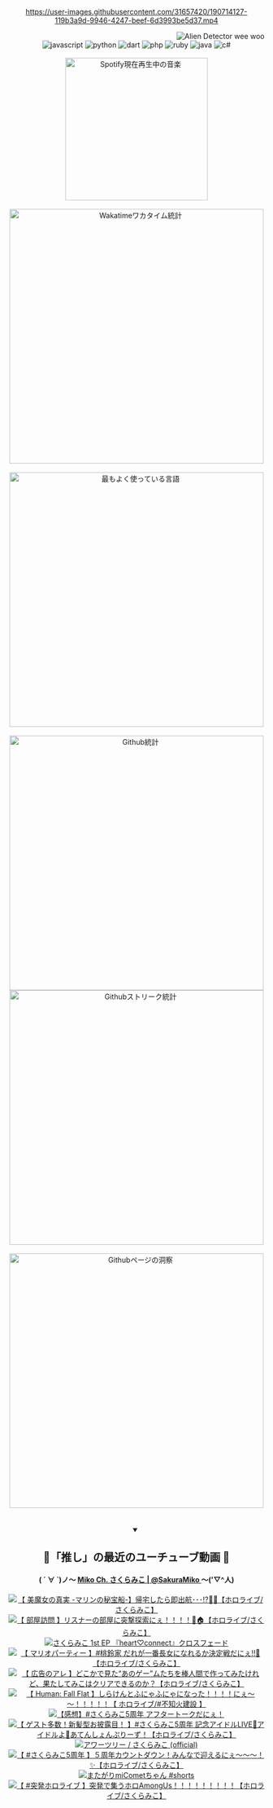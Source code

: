 <!-- START: HERO IMAGE GIF ////////// ////////// ////////// -->
<!-- <img src="@/../assets/img/gaming/ghost-of-tsushima.gif" width="100%"  alt="nellyXinwei's Hero Gif Image"/> -->
<!-- END: HERO IMAGE GIF ////////// ////////// ////////// -->

<div align="center" >  
  
<!-- START:ワンピース 第1015話「ルフィはRED ROCを使う」 -->
<https://user-images.githubusercontent.com/31657420/190714127-119b3a9d-9946-4247-beef-6d3993be5d37.mp4>
<!-- END:ワンピース 第1015話「ルフィはRED ROCを使う」 -->

<!-- START:VISITOR COUNTER -->
<div width="100%" align="right">
<img src="https://komarev.com/ghpvc/?username=nellyXinwei&label=🛸&color=grey&style=for-the-badge&labelcolor=ffffff" alt="Alien Detector wee woo"/>
</div>
<!-- END:VISITOR COUNTER -->

<!-- START: PROGRAMMING LANGUAGES -->
<!-- 色彩 Color Scheme:
#961E3A, #8A0D42, #5A0640, #4F265E, #2B355A, #3E759B, #CC4246,
#BB2649, #AD1052, #700750, #633075, #364270, #4E92C2, #FF5357
Sauce: https://www.webcreatorbox.com/inspiration/pantone-2023
-->

<img src="https://img.shields.io/badge/javascript%20-%23BB2649.svg?&style=for-the-badge&logo=javascript&logoColor=white&labelColor=961E3A" alt="javascript"/>
<img src="https://img.shields.io/badge/python%20-%23AD1052.svg?&style=for-the-badge&logo=python&logoColor=white&labelColor=8A0D42" alt="python" />
<img src="https://img.shields.io/badge/dart%20-%23700750.svg?&style=for-the-badge&logo=dart&logoColor=white&labelColor=5A0640" alt="dart"/>
<img src="https://img.shields.io/badge/php%20-%23633075.svg?&style=for-the-badge&logo=php&logoColor=white&labelColor=4F265E" alt="php"/>
<img src="https://img.shields.io/badge/ruby%20-%23364270.svg?&style=for-the-badge&logo=ruby&logoColor=white&labelColor=2B355A" alt="ruby"/>
<img src="https://img.shields.io/badge/java%20-%234E92C2.svg?&style=for-the-badge&logo=openjdk&logoColor=white&labelColor=3E759B" alt="java"/>
<img src="https://img.shields.io/badge/c%23-%23FF5357.svg?style=for-the-badge&logo=c-sharp&logoColor=white&labelColor=CC4246" alt="c#"/>  
<!-- END: PROGRAMMING LANGUAGES -->

<br>
<br>

<!-- START: MUSIC STATUS -->
  <!-- <a href="https://newojima-gsrs-20220114.vercel.app/api/now-playing?open">
    <img src="https://newojima-gsrs-20220114.vercel.app/api/now-playing" alt="Spotify現在再生中の音楽">
  </a> -->
  <img src="https://newojima-grss-20230114.vercel.app/api/spotify?border_color=transparent" alt="Spotify現在再生中の音楽" width="280px">
<!-- END: MUSIC STATUS -->

<br>
<br>

<!-- START: GITHUB STATUS -->
<!-- 色彩 Color Scheme:  #BB2649, #AD1052, #700750, #633075 -->
<img align="center" src="https://newojima-grs-20230109.vercel.app/api/wakatime?username=newojima&layout=compact&langs_count=10&locale=ja&hide_title=false&title_color=fff&hide_border=true&text_color=fff&bg_color=BB2649,BB2649,633075,633075&hide=other,css,html,bash,xml,git%20config,makefile,properties,yaml,markdown,text,json,jsx" alt="Wakatimeワカタイム統計" width="500px"/>

<br>
<br>

<!-- 色彩 Color Scheme:  #633075, #364270, #4E92C2 -->
  <img align="center" src="https://newojima-grs-20230109.vercel.app/api/top-langs?username=newojima&layout=compact&text_color=fff&icon_color=fff&hide_border=true&&locale=ja&hide_title=false&title_color=fff&include_all_commits=true&card_width=445&langs_count=11&hide=c%23,powershell,shaderlab,hlsl,makefile,jupyter%20notebook,python,html,css,shell,batchfile,less,liquid,hack,scss&bg_color=4F265E,633075,4E92C2" alt="最もよく使っている言語" width="500px"/>

<br>
<br>

<!-- 色彩 Color Scheme:  #4E92C2, #FF5357 -->
  <img align="center" src="https://newojima-grs-20230109.vercel.app/api?username=newojima&rank_icon=github&show_icons=true&&locale=ja&title_color=fff&text_color=fff&icon_color=fff&hide_border=true&hide_title=false&count_private=true&include_all_commits=true&card_width=495&disable_animations=true&bg_color=4E92C2,4E92C2,FF5357" alt="Github統計" width="500px"/>

<br>

<img align="center" src="https://streak-stats.demolab.com?user=newojima&theme=dark&hide_border=true&locale=ja&ring=BB2649&stroke=222222&background=151515&sideLabels=BB2649&currStreakLabel=ffffff&border=BB2649&fire=FF5357&currStreakNum=ffffff&sideNums=FF5357&dates=ffffff" alt="Githubストリーク統計" width="500px"/>

<br>
<br>

  <img align="center" width="500px" src="@/../assets/img/page-insights.svg" alt="Githubページの洞察"/>
  
</div>
<!-- END: GITHUB STATUS -->

<br>
<br>

<div align="center">
<details open>
  <summary>

  </summary>

  <h2 align="center">🌸「推し」の最近のユーチューブ動画 🌸</h2>
  <h4>
  ( ´ ∀ `)ノ～ 
  <a href="https://www.youtube.com/@SakuraMiko">Miko Ch. さくらみこ | @SakuraMiko
  </a>
   ～('▽^人)
  </h4>

  <!-- BEGIN YOUTUBE-CARDS -->
<a href="https://www.youtube.com/watch?v=vctC5_wTcrA"><img src="https://ytcards.demolab.com/?id=vctC5_wTcrA&title=%E3%80%90+%E7%BE%8E%E9%AD%94%E5%A5%B3%E3%81%AE%E7%9C%9F%E5%AE%9F+-%E3%83%9E%E3%83%AA%E3%83%B3%E3%81%AE%E7%A7%98%E5%AE%9D%E8%88%B9-%E3%80%91%E5%B8%B0%E5%AE%85%E3%81%97%E3%81%9F%E3%82%89%E5%8D%B3%E5%87%BA%E8%88%AA%EF%BD%A5%EF%BD%A5%EF%BD%A5%E2%81%89%F0%9F%8F%B4%E2%80%8D%E2%98%A0%EF%B8%8F%E3%80%90%E3%83%9B%E3%83%AD%E3%83%A9%E3%82%A4%E3%83%96%2F%E3%81%95%E3%81%8F%E3%82%89%E3%81%BF%E3%81%93%E3%80%91&lang=ja&timestamp=1691927371&background_color=%230d1117&title_color=%23ffffff&stats_color=%23dedede&max_title_lines=1&width=187&border_radius=5&duration=0" alt="【 美魔女の真実 -マリンの秘宝船-】帰宅したら即出航･･･⁉🏴‍☠️【ホロライブ/さくらみこ】" title="【 美魔女の真実 -マリンの秘宝船-】帰宅したら即出航･･･⁉🏴‍☠️【ホロライブ/さくらみこ】"></a>
<a href="https://www.youtube.com/watch?v=u1h999mCyLE"><img src="https://ytcards.demolab.com/?id=u1h999mCyLE&title=%E3%80%90+%E9%83%A8%E5%B1%8B%E8%A8%AA%E5%95%8F+%E3%80%91%E3%83%AA%E3%82%B9%E3%83%8A%E3%83%BC%E3%81%AE%E9%83%A8%E5%B1%8B%E3%81%AB%E7%AA%81%E6%92%83%E6%8E%A2%E7%B4%A2%E3%81%AB%E3%81%87%EF%BC%81%EF%BC%81%EF%BC%81%EF%BC%81%F0%9F%93%B8%F0%9F%8F%A0%E3%80%90%E3%83%9B%E3%83%AD%E3%83%A9%E3%82%A4%E3%83%96%2F%E3%81%95%E3%81%8F%E3%82%89%E3%81%BF%E3%81%93%E3%80%91&lang=ja&timestamp=1691677412&background_color=%230d1117&title_color=%23ffffff&stats_color=%23dedede&max_title_lines=1&width=187&border_radius=5&duration=7975" alt="【 部屋訪問 】リスナーの部屋に突撃探索にぇ！！！！📸🏠【ホロライブ/さくらみこ】" title="【 部屋訪問 】リスナーの部屋に突撃探索にぇ！！！！📸🏠【ホロライブ/さくらみこ】"></a>
<a href="https://www.youtube.com/watch?v=HiLp_NojIug"><img src="https://ytcards.demolab.com/?id=HiLp_NojIug&title=%E3%81%95%E3%81%8F%E3%82%89%E3%81%BF%E3%81%93+1st+EP+%E3%80%8Eheart%E2%99%A1connect%E3%80%8F%E3%82%AF%E3%83%AD%E3%82%B9%E3%83%95%E3%82%A7%E3%83%BC%E3%83%89&lang=ja&timestamp=1691492413&background_color=%230d1117&title_color=%23ffffff&stats_color=%23dedede&max_title_lines=1&width=187&border_radius=5&duration=129" alt="さくらみこ 1st EP 『heart♡connect』クロスフェード" title="さくらみこ 1st EP 『heart♡connect』クロスフェード"></a>
<a href="https://www.youtube.com/watch?v=dAujdhnUYFg"><img src="https://ytcards.demolab.com/?id=dAujdhnUYFg&title=%E3%80%90+%E3%83%9E%E3%83%AA%E3%82%AA%E3%83%91%E3%83%BC%E3%83%86%E3%82%A3%E3%83%BC+%E3%80%91%23%E6%A1%83%E9%88%B4%E5%AE%B6+%E3%81%A0%E3%82%8C%E3%81%8C%E4%B8%80%E7%95%AA%E9%95%B7%E5%A5%B3%E3%81%AB%E3%81%AA%E3%82%8C%E3%82%8B%E3%81%8B%E6%B1%BA%E5%AE%9A%E6%88%A6%E3%81%A0%E3%81%AB%E3%81%87%E2%80%BC%F0%9F%8D%91%E3%80%90%E3%83%9B%E3%83%AD%E3%83%A9%E3%82%A4%E3%83%96%2F%E3%81%95%E3%81%8F%E3%82%89%E3%81%BF%E3%81%93%E3%80%91&lang=ja&timestamp=1691411436&background_color=%230d1117&title_color=%23ffffff&stats_color=%23dedede&max_title_lines=1&width=187&border_radius=5&duration=4945" alt="【 マリオパーティー 】#桃鈴家 だれが一番長女になれるか決定戦だにぇ‼🍑【ホロライブ/さくらみこ】" title="【 マリオパーティー 】#桃鈴家 だれが一番長女になれるか決定戦だにぇ‼🍑【ホロライブ/さくらみこ】"></a>
<a href="https://www.youtube.com/watch?v=_u6jKN9r4g4"><img src="https://ytcards.demolab.com/?id=_u6jKN9r4g4&title=%E3%80%90+%E5%BA%83%E5%91%8A%E3%81%AE%E3%82%A2%E3%83%AC+%E3%80%91%E3%81%A9%E3%81%93%E3%81%8B%E3%81%A7%E8%A6%8B%E3%81%9F%E2%80%9C%E3%81%82%E3%81%AE%E3%82%B2%E3%83%BC%E2%80%9D%E3%83%A0%E3%81%9F%E3%81%A1%E3%82%92%E6%A3%92%E4%BA%BA%E9%96%93%E3%81%A7%E4%BD%9C%E3%81%A3%E3%81%A6%E3%81%BF%E3%81%9F%E3%81%91%E3%82%8C%E3%81%A9%E3%80%81%E6%9E%9C%E3%81%9F%E3%81%97%E3%81%A6%E3%81%BF%E3%81%93%E3%81%AF%E3%82%AF%E3%83%AA%E3%82%A2%E3%81%A7%E3%81%8D%E3%82%8B%E3%81%AE%E3%81%8B%EF%BC%9F%E3%80%90%E3%83%9B%E3%83%AD%E3%83%A9%E3%82%A4%E3%83%96%2F%E3%81%95%E3%81%8F%E3%82%89%E3%81%BF%E3%81%93%E3%80%91&lang=ja&timestamp=1691165100&background_color=%230d1117&title_color=%23ffffff&stats_color=%23dedede&max_title_lines=1&width=187&border_radius=5&duration=13924" alt="【 広告のアレ 】どこかで見た“あのゲー”ムたちを棒人間で作ってみたけれど、果たしてみこはクリアできるのか？【ホロライブ/さくらみこ】" title="【 広告のアレ 】どこかで見た“あのゲー”ムたちを棒人間で作ってみたけれど、果たしてみこはクリアできるのか？【ホロライブ/さくらみこ】"></a>
<a href="https://www.youtube.com/watch?v=Scti86ucxBk"><img src="https://ytcards.demolab.com/?id=Scti86ucxBk&title=%E3%80%90++Human%3A+Fall+Flat+%E3%80%91%E3%81%97%E3%82%89%E3%81%91%E3%82%93%E3%81%A8%E3%81%B5%E3%81%AB%E3%82%83%E3%81%B5%E3%81%AB%E3%82%83%E3%81%AB%E3%81%AA%E3%81%A3%E3%81%9F%EF%BC%81%EF%BC%81%EF%BC%81%EF%BC%81%E3%81%AB%E3%81%87%EF%BD%9E%EF%BD%9E%EF%BC%81%EF%BC%81%EF%BC%81%EF%BC%81%EF%BC%81%E3%80%90+%E3%83%9B%E3%83%AD%E3%83%A9%E3%82%A4%E3%83%96%2F%23%E4%B8%8D%E7%9F%A5%E7%81%AB%E5%BB%BA%E8%A8%AD+%E3%80%91&lang=ja&timestamp=1691072099&background_color=%230d1117&title_color=%23ffffff&stats_color=%23dedede&max_title_lines=1&width=187&border_radius=5&duration=7354" alt="【  Human: Fall Flat 】しらけんとふにゃふにゃになった！！！！にぇ～～！！！！！【 ホロライブ/#不知火建設 】" title="【  Human: Fall Flat 】しらけんとふにゃふにゃになった！！！！にぇ～～！！！！！【 ホロライブ/#不知火建設 】"></a>
<a href="https://www.youtube.com/watch?v=u66DHxb_Zgk"><img src="https://ytcards.demolab.com/?id=u66DHxb_Zgk&title=%E3%80%90%E6%84%9F%E6%83%B3%E3%80%91%23%E3%81%95%E3%81%8F%E3%82%89%E3%81%BF%E3%81%935%E5%91%A8%E5%B9%B4+%E3%82%A2%E3%83%95%E3%82%BF%E3%83%BC%E3%83%88%E3%83%BC%E3%82%AF%E3%81%A0%E3%81%AB%E3%81%87%EF%BC%81&lang=ja&timestamp=1690988723&background_color=%230d1117&title_color=%23ffffff&stats_color=%23dedede&max_title_lines=1&width=187&border_radius=5&duration=13807" alt="【感想】#さくらみこ5周年 アフタートークだにぇ！" title="【感想】#さくらみこ5周年 アフタートークだにぇ！"></a>
<a href="https://www.youtube.com/watch?v=V761LnbkXYQ"><img src="https://ytcards.demolab.com/?id=V761LnbkXYQ&title=%E3%80%90+%E3%82%B2%E3%82%B9%E3%83%88%E5%A4%9A%E6%95%B0%EF%BC%81%E6%96%B0%E9%AB%AA%E5%9E%8B%E3%81%8A%E6%8A%AB%E9%9C%B2%E7%9B%AE%EF%BC%81+%E3%80%91%23%E3%81%95%E3%81%8F%E3%82%89%E3%81%BF%E3%81%935%E5%91%A8%E5%B9%B4+%E8%A8%98%E5%BF%B5%E3%82%A2%E3%82%A4%E3%83%89%E3%83%ABLIVE%F0%9F%8C%8A%E3%82%A2%E3%82%A4%E3%83%89%E3%83%AB%E3%82%88%F0%9F%8C%9F%E3%81%82%E3%81%A6%E3%82%93%E3%81%97%E3%82%87%E3%82%93%E3%81%B7%E3%82%8A%E3%83%BC%E3%81%9A%EF%BC%81%E3%80%90%E3%83%9B%E3%83%AD%E3%83%A9%E3%82%A4%E3%83%96%2F%E3%81%95%E3%81%8F%E3%82%89%E3%81%BF%E3%81%93%E3%80%91&lang=ja&timestamp=1690895568&background_color=%230d1117&title_color=%23ffffff&stats_color=%23dedede&max_title_lines=1&width=187&border_radius=5&duration=4093" alt="【 ゲスト多数！新髪型お披露目！ 】#さくらみこ5周年 記念アイドルLIVE🌊アイドルよ🌟あてんしょんぷりーず！【ホロライブ/さくらみこ】" title="【 ゲスト多数！新髪型お披露目！ 】#さくらみこ5周年 記念アイドルLIVE🌊アイドルよ🌟あてんしょんぷりーず！【ホロライブ/さくらみこ】"></a>
<a href="https://www.youtube.com/watch?v=7_DqIBHtxzo"><img src="https://ytcards.demolab.com/?id=7_DqIBHtxzo&title=%E3%82%A2%E3%83%AF%E3%83%BC%E3%83%84%E3%83%AA%E3%83%BC+%2F+%E3%81%95%E3%81%8F%E3%82%89%E3%81%BF%E3%81%93+%28official%29&lang=ja&timestamp=1690895412&background_color=%230d1117&title_color=%23ffffff&stats_color=%23dedede&max_title_lines=1&width=187&border_radius=5&duration=231" alt="アワーツリー / さくらみこ (official)" title="アワーツリー / さくらみこ (official)"></a>
<a href="https://www.youtube.com/watch?v=8Woy4m8om-0"><img src="https://ytcards.demolab.com/?id=8Woy4m8om-0&title=%E3%80%90+%23%E3%81%95%E3%81%8F%E3%82%89%E3%81%BF%E3%81%935%E5%91%A8%E5%B9%B4+%E3%80%91%EF%BC%95%E5%91%A8%E5%B9%B4%E3%82%AB%E3%82%A6%E3%83%B3%E3%83%88%E3%83%80%E3%82%A6%E3%83%B3%EF%BC%81%E3%81%BF%E3%82%93%E3%81%AA%E3%81%A7%E8%BF%8E%E3%81%88%E3%82%8B%E3%81%AB%E3%81%87%EF%BD%9E%EF%BD%9E%EF%BD%9E%EF%BC%81%E2%9C%A8%E3%80%90%E3%83%9B%E3%83%AD%E3%83%A9%E3%82%A4%E3%83%96%2F%E3%81%95%E3%81%8F%E3%82%89%E3%81%BF%E3%81%93%E3%80%91&lang=ja&timestamp=1690821822&background_color=%230d1117&title_color=%23ffffff&stats_color=%23dedede&max_title_lines=1&width=187&border_radius=5&duration=7467" alt="【 #さくらみこ5周年 】５周年カウントダウン！みんなで迎えるにぇ～～～！✨【ホロライブ/さくらみこ】" title="【 #さくらみこ5周年 】５周年カウントダウン！みんなで迎えるにぇ～～～！✨【ホロライブ/さくらみこ】"></a>
<a href="https://www.youtube.com/watch?v=I5XZ6CEr6-A"><img src="https://ytcards.demolab.com/?id=I5XZ6CEr6-A&title=%E3%81%BE%E3%81%9F%E3%81%8C%E3%82%8AmiComet%E3%81%A1%E3%82%83%E3%82%93+%23shorts&lang=ja&timestamp=1690794900&background_color=%230d1117&title_color=%23ffffff&stats_color=%23dedede&max_title_lines=1&width=187&border_radius=5&duration=8" alt="またがりmiCometちゃん #shorts" title="またがりmiCometちゃん #shorts"></a>
<a href="https://www.youtube.com/watch?v=k_z3OyC5kOQ"><img src="https://ytcards.demolab.com/?id=k_z3OyC5kOQ&title=%E3%80%90+%23%E7%AA%81%E7%99%BA%E3%83%9B%E3%83%AD%E3%83%A9%E3%82%A4%E3%83%96++%E3%80%91%E7%AA%81%E7%99%BA%E3%81%A7%E9%9B%86%E3%81%86%E3%83%9B%E3%83%ADAmongUs%EF%BC%81%EF%BC%81%EF%BC%81%EF%BC%81%EF%BC%81%EF%BC%81%EF%BC%81%EF%BC%81%EF%BC%81%E3%80%90%E3%83%9B%E3%83%AD%E3%83%A9%E3%82%A4%E3%83%96%2F%E3%81%95%E3%81%8F%E3%82%89%E3%81%BF%E3%81%93%E3%80%91&lang=ja&timestamp=1690731200&background_color=%230d1117&title_color=%23ffffff&stats_color=%23dedede&max_title_lines=1&width=187&border_radius=5&duration=8662" alt="【 #突発ホロライブ  】突発で集うホロAmongUs！！！！！！！！！【ホロライブ/さくらみこ】" title="【 #突発ホロライブ  】突発で集うホロAmongUs！！！！！！！！！【ホロライブ/さくらみこ】"></a>
<!-- END YOUTUBE-CARDS -->

</div>
  
</details>
